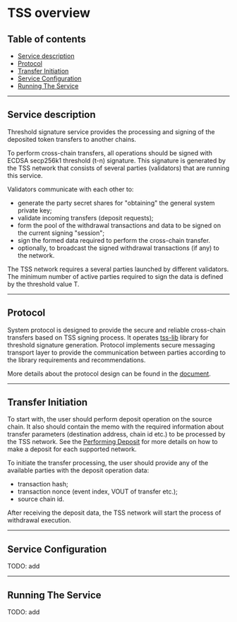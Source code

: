 # TSS overview

## Table of contents

- [Service description](#service-description)
- [Protocol](#protocol)
- [Transfer Initiation](#transfer-initiation)
- [Service Configuration](#service-configuration)
- [Running The Service](#running-the-service)

---

## Service description
Threshold signature service provides the processing and signing of the deposited token transfers to another chains.

To perform cross-chain transfers, all operations should be signed with ECDSA secp256k1 threshold (t-n) signature.
This signature is generated by the TSS network that consists of several parties (validators) that are running this service.

Validators communicate with each other to:
- generate the party secret shares for "obtaining" the general system private key;
- validate incoming transfers (deposit requests);
- form the pool of the withdrawal transactions and data to be signed on the current signing "session";
- sign the formed data required to perform the cross-chain transfer.
- optionally, to broadcast the signed withdrawal transactions (if any) to the network.

The TSS network requires a several parties launched by different validators.
The minimum number of active parties required to sign the data is defined by the threshold value T.

--- 

## Protocol

System protocol is designed to provide the secure and reliable cross-chain transfers based on TSS signing process.
It operates [tss-lib](https://github.com/bnb-chain/tss-lib) library for threshold signature generation.
Protocol implements secure messaging transport layer to provide the communication between parties according to the library requirements and recommendations.

More details about the protocol design can be found in the [document](./02_protocol.md).

---

## Transfer Initiation

To start with, the user should perform deposit operation on the source chain.
It also should contain the memo with the required information about transfer parameters (destination address, chain id etc.) to be processed by the TSS network.
See the [Performing Deposit](./03_performing-deposit) for more details on how to make a deposit for each supported network.

To initiate the transfer processing, the user should provide any of the available parties with the deposit operation data:
- transaction hash;
- transaction nonce (event index, VOUT of transfer etc.);
- source chain id.

After receiving the deposit data, the TSS network will start the process of withdrawal execution.

---

## Service Configuration

TODO: add

---

## Running The Service

TODO: add

